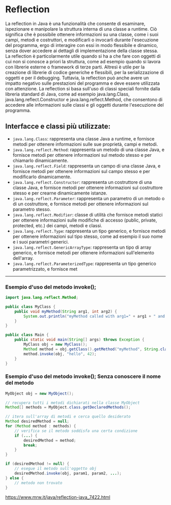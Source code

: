 # Reflection

La reflection in Java è una funzionalità che consente di esaminare, ispezionare e manipolare la struttura interna di una classe a runtime. Ciò significa che è possibile ottenere informazioni su una classe, come i suoi campi, metodi e costruttori, e modificarli o invocarli durante l'esecuzione del programma, ergo di interagire con essi in modo flessibile e dinamico, senza dover accedere ai dettagli di implementazione della classe stessa.  
La reflection è particolarmente utile quando si ha a che fare con oggetti di cui non si conosce a priori la struttura, come ad esempio quando si lavora con librerie esterne o framework di terze parti.
Altresì è utile per la creazione di librerie di codice generiche e flessibili, per la serializzazione di oggetti e per il debugging. Tuttavia, la reflection può anche avere un impatto negativo sulle prestazioni del programma e deve essere utilizzata con attenzione.
La reflection si basa sull'uso di classi speciali fornite dalla libreria standard di Java, come ad esempio java.lang.Class, java.lang.reflect.Constructor e java.lang.reflect.Method, che consentono di accedere alle informazioni sulle classi e gli oggetti durante l'esecuzione del programma.

## Interfacce e classi più utilizzate:

- `java.lang.Class`: rappresenta una classe Java a runtime, e fornisce metodi per ottenere informazioni sulle sue proprietà, campi e metodi.
- `java.lang.reflect.Method`: rappresenta un metodo di una classe Java, e fornisce metodi per ottenere informazioni sul metodo stesso e per chiamarlo dinamicamente.
- `java.lang.reflect.Field`: rappresenta un campo di una classe Java, e fornisce metodi per ottenere informazioni sul campo stesso e per modificarlo dinamicamente.
- `java.lang.reflect.Constructor`: rappresenta un costruttore di una classe Java, e fornisce metodi per ottenere informazioni sul costruttore stesso e per crearne dinamicamente istanze.
- `java.lang.reflect.Parameter`: rappresenta un parametro di un metodo o di un costruttore, e fornisce metodi per ottenere informazioni sul parametro stesso.
- `java.lang.reflect.Modifier`: classe di utilità che fornisce metodi statici per ottenere informazioni sulle modifiche di accesso (public, private, protected, etc.) dei campi, metodi e classi.
- `java.lang.reflect.Type`: rappresenta un tipo generico, e fornisce metodi per ottenere informazioni sul tipo stesso, come ad esempio il suo nome e i suoi parametri generici.
- `java.lang.reflect.GenericArrayType`: rappresenta un tipo di array generico, e fornisce metodi per ottenere informazioni sull'elemento dell'array.
- `java.lang.reflect.ParameterizedType`: rappresenta un tipo generico parametrizzato, e fornisce met

---
### Esempio d'uso del metodo invoke();
```java
import java.lang.reflect.Method;

public class MyClass {
    public void myMethod(String arg1, int arg2) {
        System.out.println("myMethod called with arg1=" + arg1 + " and arg2=" + arg2);
    }
}

public class Main {
    public static void main(String[] args) throws Exception {
        MyClass obj = new MyClass();
        Method method = obj.getClass().getMethod("myMethod", String.class, int.class);
        method.invoke(obj, "hello", 42);
    }
}
```


### Esempio d'uso del metodo invoke(); Senza conoscere il nome del metodo
```java
MyObject obj = new MyObject();

// recupera tutti i metodi dichiarati nella classe MyObject
Method[] methods = MyObject.class.getDeclaredMethods();

// itera sull'array di metodi e cerca quello desiderato
Method desiredMethod = null;
for (Method method : methods) {
    // verifica se il metodo soddisfa una certa condizione
    if (...) {
        desiredMethod = method;
        break;
    }
}

if (desiredMethod != null) {
    // esegue il metodo sull'oggetto obj
    desiredMethod.invoke(obj, param1, param2, ...);
} else {
    // metodo non trovato
}
```

https://www.mrw.it/java/reflection-java_7422.html